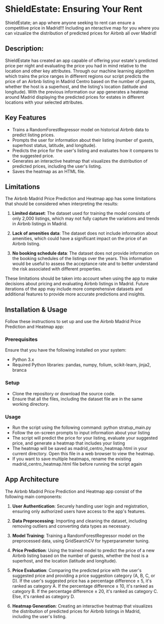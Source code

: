 # ShieldEstate: Ensuring Your Rent

ShieldEstate; an app where anyone seeking to rent can ensure a competitive price in Madrid!!! Including an nteractive map for you where you can vizualize the distribution of predicted prices for Airbnb all over Madrid!


## Description: 


ShieldEstate has created an app capable of offering your estate's predicted price per night and evaluating the price you had in mind relative to the location and other key attributes. Through our machine learning algorithm which trains the price ranges in different regions our script predicts the price of an Airbnb listing in Madrid Centro based on the number of guests, whether the host is a superhost, and the listing's location (latitude and longitude). With the previous information our app generates a heatmap around Madrid displaying the predicted prices for estates in different locations with your selected attributes. 

## Key Features

<span style="font-size: 14px;">

- Trains a RandomForestRegressor model on historical Airbnb data to predict listing prices.
- Prompts the user for information about their listing (number of guests, superhost status, latitude, and longitude).
- Predicts the price for the user's listing and evaluates how it compares to the suggested price.
- Generates an interactive heatmap that visualizes the distribution of predicted prices, including the user's listing.
- Saves the heatmap as an HTML file.

</span>

## Limitations

The Airbnb Madrid Price Prediction and Heatmap app has some limitations that should be considered when interpreting the results:

1. **Limited dataset**: The dataset used for training the model consists of only 2,000 listings, which may not fully capture the variations and trends in Airbnb listings in Madrid.

2. **Lack of amenities data**: The dataset does not include information about amenities, which could have a significant impact on the price of an Airbnb listing.

3. **No booking schedule data**: The dataset does not provide information on the booking schedules of the listings over the years. This information would be useful to assess the acceptance rate and to better understand the risk associated with different properties.

These limitations should be taken into account when using the app to make decisions about pricing and evaluating Airbnb listings in Madrid. Future iterations of the app may include more comprehensive datasets and additional features to provide more accurate predictions and insights.

## Installation & Usage

Follow these instructions to set up and use the Airbnb Madrid Price Prediction and Heatmap app:

### Prerequisites

Ensure that you have the following installed on your system:

- Python 3.x
- Required Python libraries: pandas, numpy, folium, scikit-learn, jinja2, branca

### Setup

- Clone the repository or download the source code.
- Ensure that all the files, including the dataset file are in the same working directory.

### Usage

- Run the script using the following command: python stratup_main.py
- Follow the on-screen prompts to input information about your listing
- The script will predict the price for your listing, evaluate your suggested price, and generate a heatmap that includes your listing
- The heatmap will be saved as madrid_centro_heatmap.html in your current directory. Open this file in a web browser to view the heatmap.
- If you want to save multiple heatmaps, rename the existing madrid_centro_heatmap.html file before running the script again


## App Architecture

The Airbnb Madrid Price Prediction and Heatmap app consist of the following main components:

1. **User Authentication**: Securely handling user login and registration, ensuring only authorized users have access to the app's features.

2. **Data Preprocessing**: Importing and cleaning the dataset, including removing outliers and converting data types as necessary.

3. **Model Training**: Training a RandomForestRegressor model on the preprocessed data, using GridSearchCV for hyperparameter tuning.

4. **Price Prediction**: Using the trained model to predict the price of a new Airbnb listing based on the number of guests, whether the host is a superhost, and the location (latitude and longitude).

5. **Price Evaluation**: Comparing the predicted price with the user's suggested price and providing a price suggestion category (A, B, C, or D). If the user's suggested price has a percentage difference ± 5, it's ranked as category A. If the percentage difference ± 10, it's ranked as category B. If the percentage difference ± 20, it's ranked as category C. Else, it's ranked as category D.

6. **Heatmap Generation**: Creating an interactive heatmap that visualizes the distribution of predicted prices for Airbnb listings in Madrid, including the user's listing.

